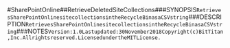 #SharePointOnline##RetrieveDeletedSiteCollections###SYNOPSIS```RetrievesSharePointOnlinesitecollectionsintheRecycleBinasaCSVstring```###DESCRIPTION```RetrievesSharePointOnlinesitecollectionsintheRecycleBinasaCSVstring```###NOTES```Version:1.0Lastupdated:30November2018Copyright(c)BitTitan,Inc.Allrightsreserved.LicensedundertheMITLicense.```
